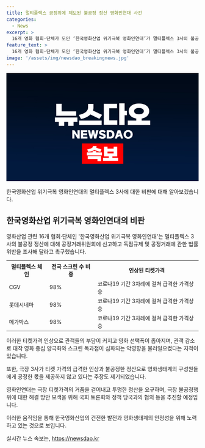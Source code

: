 ```yaml
---
title: 멀티플렉스 공정위에 제보된 불공정 정산 영화인연대 사건
categories:
  - News
excerpt: >
  16개 영화 협회·단체가 모인 ‘한국영화산업 위기극복 영화인연대’가 멀티플렉스 3사의 불공정 행위를 비난하며 공정거래위원회에 고발했다. 멀티플렉스 3사는 코로나19 기간에 티켓가격을 급격히 인상하면서 관객 선택폭이 좁아지고 부담이 커졌다는 지적이다. 특히 티켓가격의 급격한 인상과 불공정한 정산으로 한국영화의 성장동력이 약화되고 있다고 주장했다. 이에 영화인연대는 극장 티켓가격의 거품을 제거하고 투명한 정산을 요구했으며, 국회를 통해 극장 불공정 행위 해결을 모색하기로 했다.
feature_text: >
  16개 영화 협회·단체가 모인 ‘한국영화산업 위기극복 영화인연대’가 멀티플렉스 3사의 불공정 행위를 비난하며 공정거래위원회에 고발했다. 멀티플렉스 3사는 코로나19 기간에 티켓가격을 급격히 인상하면서 관객 선택폭이 좁아지고 부담이 커졌다는 지적이다. 특히 티켓가격의 급격한 인상과 불공정한 정산으로 한국영화의 성장동력이 약화되고 있다고 주장했다. 이에 영화인연대는 극장 티켓가격의 거품을 제거하고 투명한 정산을 요구했으며, 국회를 통해 극장 불공정 행위 해결을 모색하기로 했다.
image: '/assets/img/newsdao_breakingnews.jpg'
---
```


<p><img src="/assets/img/newsdao_breakingnews.jpg" alt="cryptoinkorea 속보" /></p>

<p>한국영화산업 위기극복 영화인연대의 멀티플렉스 3사에 대한 비판에 대해 알아보겠습니다.</p>

<h2 data-ke-size="size26">한국영화산업 위기극복 영화인연대의 비판</h2>

<p data-ke-size="size16">영화산업 관련 16개 협회·단체인 '한국영화산업 위기극복 영화인연대'는 멀티플렉스 3사의 불공정 정산에 대해 공정거래위원회에 신고하고 독점규제 및 공정거래에 관한 법률 위반을 조사해 달라고 촉구했습니다.</p>

<table>
    <tr>
        <th>멀티플렉스 체인</th>
        <th>전국 스크린 수 비중</th>
        <th>인상된 티켓가격</th>
    </tr>
    <tr>
        <td>CGV</td>
        <td>98%</td>
        <td>코로나19 기간 3차례에 걸쳐 급격한 가격상승</td>
    </tr>
    <tr>
        <td>롯데시네마</td>
        <td>98%</td>
        <td>코로나19 기간 3차례에 걸쳐 급격한 가격상승</td>
    </tr>
    <tr>
        <td>메가박스</td>
        <td>98%</td>
        <td>코로나19 기간 3차례에 걸쳐 급격한 가격상승</td>
    </tr>
</table>

<p data-ke-size="size16">이러한 티켓가격 인상으로 관객들의 부담이 커지고 영화 선택폭이 좁아지며, 관객 감소로 대작 영화 중심 양극화와 스크린 독과점이 심화되는 악영향을 불러일으켰다는 지적이 있습니다.</p>

<p data-ke-size="size16">또한, 극장 3사가 티켓 가격의 급격한 인상과 불공정한 정산으로 영화생태계의 구성원들에게 공정한 몫을 제공하지 않고 있다는 주장도 제기되었습니다.</p>

<p data-ke-size="size16">영화인연대는 극장 티켓가격의 거품을 걷어내고 투명한 정산을 요구하며, 극장 불공정행위에 대한 해결 방안 모색을 위해 국회 토론회와 정책 당국과의 협의 등을 추진할 예정입니다.</p>

<p data-ke-size="size16">이러한 움직임을 통해 한국영화산업의 건전한 발전과 영화생태계의 안정성을 위해 노력하고 있는 것으로 보입니다.</p>
실시간 뉴스 속보는, <a href="https://newsdao.kr" rel="dofollow">https://newsdao.kr</a>


